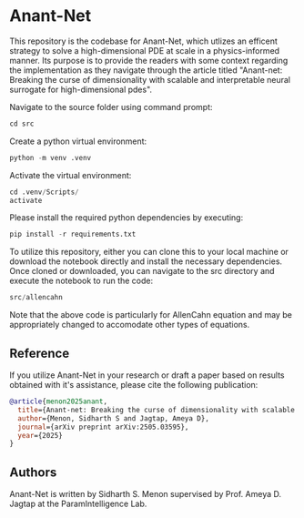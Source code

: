 # Anant-Net

This repository is the codebase for Anant-Net, which utlizes an efficent strategy to solve a high-dimensional PDE at scale in a physics-informed manner. Its purpose is to provide the readers with some context regarding the implementation as they navigate through the article titled "Anant-net: Breaking the curse of dimensionality with scalable and interpretable neural surrogate for high-dimensional pdes".

Navigate to the source folder using command prompt:
```python
cd src
```

Create a python virtual environment:
```python
python -m venv .venv
```

Activate the virtual environment:
```python
cd .venv/Scripts/
activate
```

Please install the required python dependencies by executing:
```python
pip install -r requirements.txt
```

To utilize this repository, either you can clone this to your local machine or download the notebook directly and install the necessary dependencies. Once cloned or downloaded, you can navigate to the src directory and execute the notebook to run the code:

```python
src/allencahn
```

Note that the above code is particularly for AllenCahn equation and may be appropriately changed to accomodate other types of equations.

## Reference

If you utilize Anant-Net in your research or draft a paper based on results obtained with it's assistance, please cite the following publication:

```bibtex
@article{menon2025anant,
  title={Anant-net: Breaking the curse of dimensionality with scalable and interpretable neural surrogate for high-dimensional pdes},
  author={Menon, Sidharth S and Jagtap, Ameya D},
  journal={arXiv preprint arXiv:2505.03595},
  year={2025}
}
```

## Authors
Anant-Net is written by Sidharth S. Menon supervised by Prof. Ameya D. Jagtap at the ParamIntelligence Lab.

